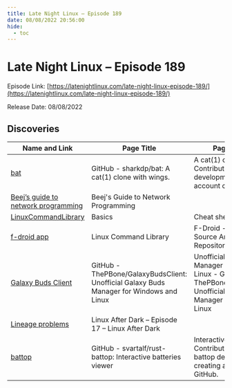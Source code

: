```yaml
---
title: Late Night Linux – Episode 189
date: 08/08/2022 20:56:00
hide:
  - toc
---
```


# Late Night Linux – Episode 189

Episode Link: [https://latenightlinux.com/late-night-linux-episode-189/](https://latenightlinux.com/late-night-linux-episode-189/)

Release Date: 08/08/2022

## Discoveries

| Name and Link | Page Title | Page Description |
| ------------- | ---------- | ---------------- |
| [bat](https://github.com/sharkdp/bat) | GitHub - sharkdp/bat: A cat(1) clone with wings. | A cat(1) clone with wings. Contribute to sharkdp/bat development by creating an account on GitHub. |
| [Beej’s guide to network programming](https://beej.us/guide/bgnet/) | Beej's Guide to Network Programming |  |
| [LinuxCommandLibrary](https://linuxcommandlibrary.com/basics) | Basics | Cheat sheets | Linux Command Library | Handy cheat sheets with linux tips and terminal basics about System control, Users, Files, Package managers, Video and Audio, Hacking tools, Terminal games and many more categories. |
| [f-droid app](https://f-droid.org/zh_Hans/packages/com.inspiredandroid.linuxcommandbibliotheca/) | Linux Command Library | F-Droid - Free and Open Source Android App Repository | 4945 manual pages, 22 basic categories and a bunch of general terminal tips. |
| [Galaxy Buds Client](https://github.com/ThePBone/GalaxyBudsClient) | GitHub - ThePBone/GalaxyBudsClient: Unofficial Galaxy Buds Manager for Windows and Linux | Unofficial Galaxy Buds Manager for Windows and Linux - GitHub - ThePBone/GalaxyBudsClient: Unofficial Galaxy Buds Manager for Windows and Linux |
| [Lineage problems](https://linuxafterdark.net/linux-after-dark-episode-17/) | Linux After Dark – Episode 17 – Linux After Dark |  |
| [battop](https://github.com/svartalf/rust-battop) | GitHub - svartalf/rust-battop: Interactive batteries viewer | Interactive batteries viewer. Contribute to svartalf/rust-battop development by creating an account on GitHub. |
